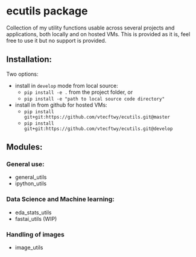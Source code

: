 # ecutils package
Collection of my utility functions usable across several projects and applications, both locally and on hosted VMs.
This is provided as it is, feel free to use it but no support is provided.

## Installation:
Two options:
- install in `develop` mode from local source:
    - `pip install -e .` from the project folder, or
    - `pip install -e "path to local source code directory"`
- install in from github for hosted VMs:
    - `pip install git+git:https://github.com/vtecftwy/ecutils.git@master`
    - `pip install git+git:https://github.com/vtecftwy/ecutils.git@develop`

## Modules:
### General use:
- general_utils
- ipython_utils

### Data Science and Machine learning:
- eda_stats_utils
- fastai_utils (WIP)

### Handling of images
- image_utils